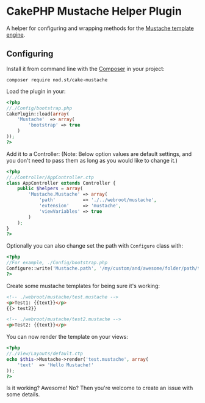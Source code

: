 # CakePHP Mustache Helper Plugin
A helper for configuring and wrapping methods for the [Mustache template engine](http://mustache.github.com/).

## Configuring

Install it from command line with the [Composer](http://http://getcomposer.org/) in your project:


```
composer require nod.st/cake-mustache
```

Load the plugin in your:


```php
<?php
//./Config/bootstrap.php
CakePlugin::load(array(
    'Mustache'  => array(
        'bootstrap' => true
    )
));
?>
```

Add it to a Controller:
(Note: Below option values are default settings, and you don't need to pass them as long as you would like to change it.)

```php
<?php
//./Controller/AppController.ctp
class AppController extends Controller {
    public $helpers = array(
        'Mustache.Mustache' => array(
            'path'          => './../webroot/mustache',
            'extension'     => 'mustache',
            'viewVariables' => true
        )
    );
}
?>
```

Optionally you can also change set the path with `Configure` class with:

```php
<?php
//For example, ./Config/bootstrap.php
Configure::write('Mustache.path', '/my/custom/and/awesome/folder/path/to/mustache/templates');
?>
```

Create some mustache templates for being sure it's working:

```html
<!-- ./webroot/mustache/test.mustache -->
<p>Test1: {{text}}</p>
{{> test2}}
```

```html
<!-- ./webroot/mustache/test2.mustache -->
<p>Test2: {{text}}</p>
```

You can now render the template on your views:

```php
<?php
//./View/Layouts/default.ctp
echo $this->Mustache->render('test.mustache', array(
    'text'  => 'Hello Mustache!'
));
?>
```

Is it working? Awesome! No? Then you're welcome to create an issue with some details.